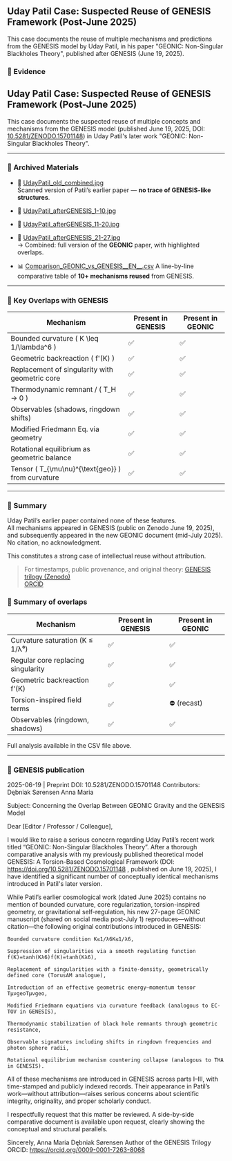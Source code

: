 ## Uday Patil Case: Suspected Reuse of GENESIS Framework (Post-June 2025)

This case documents the reuse of multiple mechanisms and predictions from the GENESIS model 
by Uday Patil, in his paper "GEONIC: Non-Singular Blackholes Theory", published after GENESIS (June 19, 2025).

### 🧾 Evidence
## Uday Patil Case: Suspected Reuse of GENESIS Framework (Post-June 2025)

This case documents the suspected reuse of multiple concepts and mechanisms from the GENESIS model (published June 19, 2025, DOI: [10.5281/ZENODO.15701148](https://doi.org/10.5281/ZENODO.15701148)) in Uday Patil's later work "GEONIC: Non-Singular Blackholes Theory".

---

### 📂 Archived Materials

- 📄 [UdayPatil_old_combined.jpg](./UdayPatil_old_combined.jpg)  
  Scanned version of Patil’s earlier paper — **no trace of GENESIS-like structures**.

- 📄 [UdayPatil_afterGENESIS_1-10.jpg](./UdayPatil_afterGENESIS_1-10.jpg)  
- 📄 [UdayPatil_afterGENESIS_11-20.jpg](./UdayPatil_afterGENESIS_11-20.jpg)  
- 📄 [UdayPatil_afterGENESIS_21-27.jpg](./UdayPatil_afterGENESIS_21-27.jpg)  
  → Combined: full version of the **GEONIC** paper, with highlighted overlaps.

- 📊 [Comparison_GEONIC_vs_GENESIS__EN__.csv](./Comparison_GEONIC_vs_GENESIS__EN__.csv)
 A line-by-line comparative table of **10+ mechanisms reused** from GENESIS.

---

### 🔎 Key Overlaps with GENESIS

| Mechanism                            | Present in GENESIS | Present in GEONIC |
|--------------------------------------|--------------------|-------------------|
| Bounded curvature \( K \leq 1/\lambda^6 \)       | ✅                  | ✅                 |
| Geometric backreaction \( f'(K) \)               | ✅                  | ✅                 |
| Replacement of singularity with geometric core  | ✅                  | ✅                 |
| Thermodynamic remnant / \( T_H → 0 \)            | ✅                  | ✅                 |
| Observables (shadows, ringdown shifts)          | ✅                  | ✅                 |
| Modified Friedmann Eq. via geometry             | ✅                  | ✅                 |
| Rotational equilibrium as geometric balance     | ✅                  | ✅                 |
| Tensor \( T_{\mu\nu}^{\text{geo}} \) from curvature | ✅               | ✅                 |

---

### 📌 Summary

Uday Patil’s earlier paper contained none of these features.  
All mechanisms appeared in GENESIS (public on Zenodo June 19, 2025), and subsequently appeared in the new GEONIC document (mid-July 2025). No citation, no acknowledgment.

This constitutes a strong case of intellectual reuse without attribution.

> For timestamps, public provenance, and original theory:
> [GENESIS trilogy (Zenodo)](https://doi.org/10.5281/ZENODO.15701148 )  
> [ORCID](https://orcid.org/0009-0001-7263-8068)


### 📌 Summary of overlaps

| Mechanism                        | Present in GENESIS | Present in GEONIC |
|----------------------------------|--------------------|-------------------|
| Curvature saturation (K ≤ 1/λ⁶) | ✅                | ✅                |
| Regular core replacing singularity | ✅              | ✅                |
| Geometric backreaction f'(K)     | ✅                | ✅                |
| Torsion-inspired field terms     | ✅                | ⛔ (recast)        |
| Observables (ringdown, shadows)  | ✅                | ✅                |

Full analysis available in the CSV file above.

---

### 🔗 GENESIS publication
 2025-06-19 | Preprint
DOI: 10.5281/ZENODO.15701148
Contributors: Dębniak Sørensen Anna Maria  



Subject: Concerning the Overlap Between GEONIC Gravity and the GENESIS Model

Dear [Editor / Professor / Colleague],

I would like to raise a serious concern regarding Uday Patil’s recent work titled “GEONIC: Non-Singular Blackholes Theory”. After a thorough comparative analysis with my previously published theoretical model GENESIS: A Torsion-Based Cosmological Framework (DOI: https://doi.org/10.5281/ZENODO.15701148 , published on June 19, 2025), I have identified a significant number of conceptually identical mechanisms introduced in Patil's later version.

While Patil’s earlier cosmological work (dated June 2025) contains no mention of bounded curvature, core regularization, torsion-inspired geometry, or gravitational self-regulation, his new 27-page GEONIC manuscript (shared on social media post-July 1) reproduces—without citation—the following original contributions introduced in GENESIS:

    Bounded curvature condition K≤1/λ6K≤1/λ6,

    Suppression of singularities via a smooth regulating function f(K)=tanh⁡(Kλ6)f(K)=tanh(Kλ6),

    Replacement of singularities with a finite-density, geometrically defined core (TorusAM analogue),

    Introduction of an effective geometric energy–momentum tensor TμνgeoTμνgeo​,

    Modified Friedmann equations via curvature feedback (analogous to EC-TOV in GENESIS),

    Thermodynamic stabilization of black hole remnants through geometric resistance,

    Observable signatures including shifts in ringdown frequencies and photon sphere radii,

    Rotational equilibrium mechanism countering collapse (analogous to THA in GENESIS).

All of these mechanisms are introduced in GENESIS across parts I–III, with time-stamped and publicly indexed records. Their appearance in Patil’s work—without attribution—raises serious concerns about scientific integrity, originality, and proper scholarly conduct.

I respectfully request that this matter be reviewed. A side-by-side comparative document is available upon request, clearly showing the conceptual and structural parallels.

Sincerely,
Anna Maria Dębniak Sørensen
Author of the GENESIS Trilogy
ORCID: https://orcid.org/0009-0001-7263-8068

